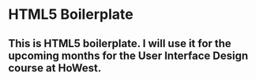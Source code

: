 # HTML5 Boilerplate
This is HTML5 boilerplate. I will use it for the upcoming months for the User Interface Design course at HoWest.
---